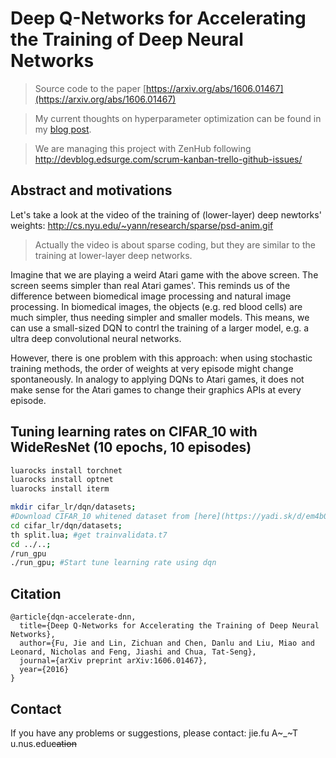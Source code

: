 # Deep Q-Networks for Accelerating the Training of Deep Neural Networks

> Source code to the paper [https://arxiv.org/abs/1606.01467](https://arxiv.org/abs/1606.01467)

> My current thoughts on hyperparameter optimization can be found in my [blog post](https://bigaidream.gitbooks.io/tech-blog/content/2016/thoughts-hyperparameter.html).

> We are managing this project with ZenHub following http://devblog.edsurge.com/scrum-kanban-trello-github-issues/

## Abstract and motivations

Let's take a look at the video of the training of (lower-layer) deep newtorks' weights: http://cs.nyu.edu/~yann/research/sparse/psd-anim.gif  

> Actually the video is about sparse coding, but they are similar to the training at lower-layer deep networks. 

Imagine that we are playing a weird Atari game with the above screen. The screen seems simpler than real Atari games'. This reminds us of the difference between biomedical image processing and natural image processing. In biomedical images, the objects (e.g. red blood cells) are much simpler, thus needing simpler and smaller models. This means, we can use a small-sized DQN to contrl the training of a larger model, e.g. a ultra deep convolutional neural networks. 

However, there is one problem with this approach: when using stochastic training methods, the order of weights at very episode might change spontaneously. In analogy to applying DQNs to Atari games, it does not make sense for the Atari games to change their graphics APIs at every episode. 

## Tuning learning rates on CIFAR_10 with WideResNet (10 epochs, 10 episodes)
```bash
luarocks install torchnet
luarocks install optnet
luarocks install iterm

mkdir cifar_lr/dqn/datasets;
#Download CIFAR_10 whitened dataset from [here](https://yadi.sk/d/em4b0FMgrnqxy) and save in cifar_lr/dqn/datasets
cd cifar_lr/dqn/datasets;
th split.lua; #get trainvalidata.t7
cd ../..;
/run_gpu
./run_gpu; #Start tune learning rate using dqn

```

## Citation
```
@article{dqn-accelerate-dnn,
  title={Deep Q-Networks for Accelerating the Training of Deep Neural Networks},
  author={Fu, Jie and Lin, Zichuan and Chen, Danlu and Liu, Miao and Leonard, Nicholas and Feng, Jiashi and Chua, Tat-Seng},
  journal={arXiv preprint arXiv:1606.01467},
  year={2016}
}
```

## Contact

If you have any problems or suggestions, please contact: jie.fu A~_~T u.nus.edu~~cation~~
